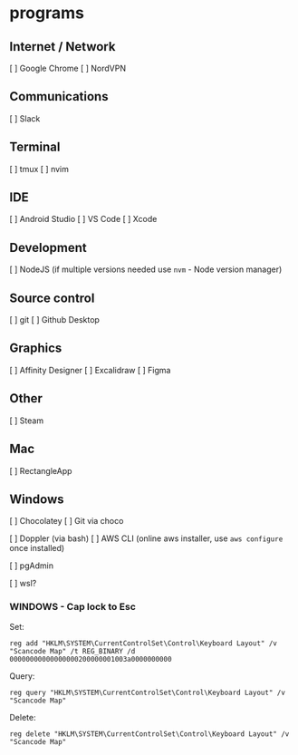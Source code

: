 # programs

## Internet / Network

[ ] Google Chrome
[ ] NordVPN

## Communications

[ ] Slack

## Terminal

[ ] tmux
[ ] nvim

## IDE

[ ] Android Studio
[ ] VS Code
[ ] Xcode

## Development

[ ] NodeJS (if multiple versions needed use `nvm` - Node version manager)


## Source control

[ ] git
[ ] Github Desktop

## Graphics

[ ] Affinity Designer
[ ] Excalidraw
[ ] Figma

## Other

[ ] Steam

## Mac

[ ] RectangleApp

## Windows

[ ] Chocolatey
[ ] Git via choco

[ ] Doppler (via bash)
[ ] AWS CLI (online aws installer, use `aws configure` once installed)

[ ] pgAdmin


[ ] wsl?

### WINDOWS - Cap lock to Esc

Set:
```
reg add "HKLM\SYSTEM\CurrentControlSet\Control\Keyboard Layout" /v "Scancode Map" /t REG_BINARY /d 00000000000000000200000001003a0000000000
```

Query:
```
reg query "HKLM\SYSTEM\CurrentControlSet\Control\Keyboard Layout" /v "Scancode Map"
```

Delete:
```
reg delete "HKLM\SYSTEM\CurrentControlSet\Control\Keyboard Layout" /v "Scancode Map"
```